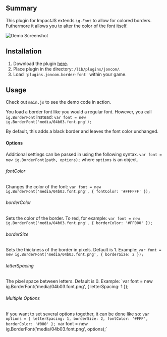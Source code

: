 ## Summary ##
This plugin for ImpactJS extends `ig.Font` to allow for colored borders. Futhermore it allows you to alter the color of the font itself.

![Demo Screenshot](http://i.imgur.com/OqRpm0O.png)

## Installation ##
1. Download the plugin [here](https://raw.github.com/Joncom/impact-border-font/master/lib/plugins/joncom/border-font.js).
2. Place plugin in the directory: `/lib/plugins/joncom/`.
3. Load `'plugins.joncom.border-font'` within your game.

## Usage ##
Check out `main.js` to see the demo code in action.

You load a border font like you would a regular font.
However, you call `ig.BorderFont` instead:
`var font = new ig.BorderFont('media/04b03.font.png');`

By default, this adds a black border and leaves the font color unchanged.

#### Options ####

Additional settings can be passed in using the following syntax.
`var font = new ig.BorderFont(path, options);`
where `options` is an object.

###### fontColor ######
Changes the color of the font:
`var font = new ig.BorderFont('media/04b03.font.png', { fontColor: '#FFFFFF' });`

###### borderColor ######
Sets the color of the border.
To red, for example:
`var font = new ig.BorderFont('media/04b03.font.png', { borderColor: '#FF000' });`

###### borderSize ######
Sets the thickness of the border in pixels.
Default is 1.
Example: `var font = new ig.BorderFont('media/04b03.font.png', { borderSize: 2 });`

###### letterSpacing ######
The pixel space between letters.
Default is 0.
Example: `var font = new ig.BorderFont('media/04b03.font.png', { letterSpacing: 1 });

###### Multiple Options ######
If you want to set several options together, it can be done like so:
`var options = { letterSpacing: 1, borderSize: 2, fontColor: '#FFF', borderColor: '#000' };
`var font = new ig.BorderFont('media/04b03.font.png', options);`




